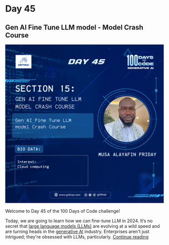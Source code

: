 # Day 45

## Gen AI Fine Tune LLM model \- Model Crash Course

![100 days of code Day 45](../../Images/Day45.png)

Welcome to Day 45 of the 100 Days of Code challenge!


Today, we are going to learn how we can fine-tune LLM in 2024\.  It’s no secret that [large language models (LLMs)](https://www.superannotate.com/blog/llm-overview) are evolving at a wild speed and are turning heads in the [generative AI](https://www.superannotate.com/blog/generative-ai-explained) industry. Enterprises aren't just intrigued; they're obsessed with LLMs, particularly. [Continue reading](https://www.superannotate.com/blog/llm-fine-tuning)

